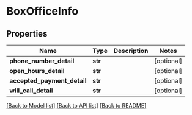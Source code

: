 # BoxOfficeInfo

## Properties
Name | Type | Description | Notes
------------ | ------------- | ------------- | -------------
**phone_number_detail** | **str** |  | [optional] 
**open_hours_detail** | **str** |  | [optional] 
**accepted_payment_detail** | **str** |  | [optional] 
**will_call_detail** | **str** |  | [optional] 

[[Back to Model list]](../README.md#documentation-for-models) [[Back to API list]](../README.md#documentation-for-api-endpoints) [[Back to README]](../README.md)


